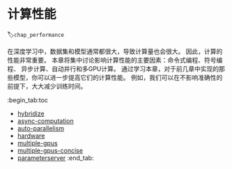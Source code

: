 # 计算性能
:label:`chap_performance`

在深度学习中，数据集和模型通常都很大，导致计算量也会很大。
因此，计算的性能非常重要。
本章将集中讨论影响计算性能的主要因素：命令式编程、符号编程、
异步计算、自动并行和多GPU计算。
通过学习本章，对于前几章中实现的那些模型，你可以进一步提高它们的计算性能。
例如，我们可以在不影响准确性的前提下，大大减少训练时间。

:begin_tab:toc
 - [hybridize](chapter_computational-performance/hybridize.ipynb)
 - [async-computation](chapter_computational-performance/async-computation.ipynb)
 - [auto-parallelism](chapter_computational-performance/auto-parallelism.ipynb)
 - [hardware](chapter_computational-performance/hardware.ipynb)
 - [multiple-gpus](chapter_computational-performance/multiple-gpus.ipynb)
 - [multiple-gpus-concise](chapter_computational-performance/multiple-gpus-concise.ipynb)
 - [parameterserver](chapter_computational-performance/parameterserver.ipynb)
:end_tab:


